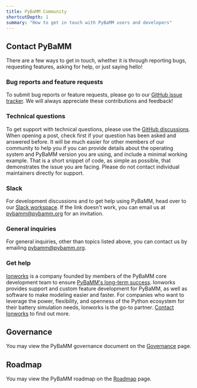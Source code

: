 ```yaml
---
title: PyBaMM Community
shortcutDepth: 1
summary: "How to get in touch with PyBaMM users and developers"
---
```


## Contact PyBaMM

There are a few ways to get in touch, whether it is through reporting bugs, 
requesting features, asking for help, or just saying hello!

### Bug reports and feature requests

To submit bug reports or feature requests, please go to our
[GitHub issue tracker](https://www.github.com/pybamm-team/PyBaMM/issues).
We will always appreciate these contributions and feedback! 

### Technical questions
To get support with technical questions, please use the [GitHub discussions](https://github.com/pybamm-team/PyBaMM/discussions). When opening a post, check first if your question has been asked and answered before. It will be much easier for other members of our community to help you if you can provide details about the operating system and PyBaMM version you are using, and include a minimal working example. That is a short snippet of code, as simple as possible, that demonstrates the issue you are facing. Please do not contact individual maintainers directly for support.

### Slack

For development discussions and to get help using PyBaMM, head over to our
[Slack workspace](https://pybamm.org/slack/).
If the link doesn't work, you can email us at [pybamm@pybamm.org](mailto:pybamm@pybamm.org) for an invitation.

### General inquiries

For general inquiries, other than topics listed above, you can contact us by emailing [pybamm@pybamm.org](mailto:pybamm@pybamm.org).

### Get help

[Ionworks](https://ionworks.com/) is a company founded by members of the PyBaMM core development team to ensure [PyBaMM's long-term success](https://ionworks.com/blog/our-relationship-with-pybamm).
Ionworks provides support and custom feature development for PyBaMM, as well as software to make modeling easier and faster.
For companies who want to leverage the power, flexibility, and openness of the Python ecosystem for their battery simulation needs, Ionworks is the go-to partner.
[Contact Ionworks](https://ionworks.com/contact) to find out more.

## Governance

You may view the PyBaMM governance document on the [Governance](/governance/) page.

## Roadmap

You may view the PyBaMM roadmap on the [Roadmap](/roadmap/) page.
